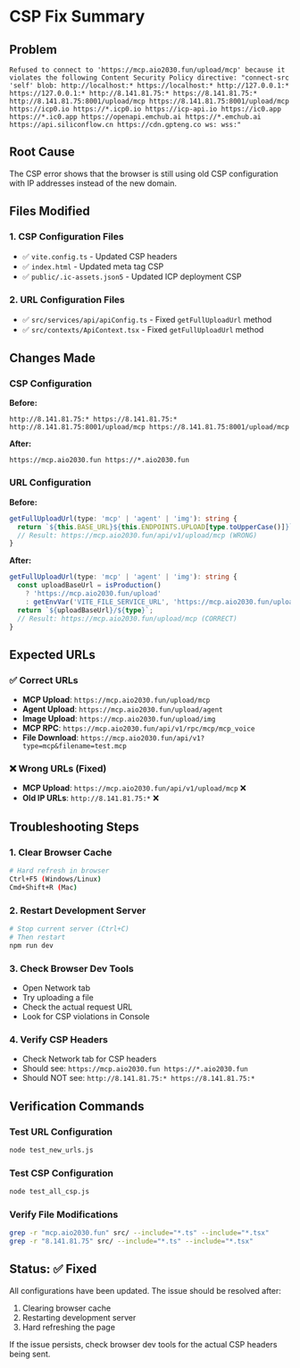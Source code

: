 # CSP Fix Summary

## Problem
```
Refused to connect to 'https://mcp.aio2030.fun/upload/mcp' because it violates the following Content Security Policy directive: "connect-src 'self' blob: http://localhost:* https://localhost:* http://127.0.0.1:* https://127.0.0.1:* http://8.141.81.75:* https://8.141.81.75:* http://8.141.81.75:8001/upload/mcp https://8.141.81.75:8001/upload/mcp https://icp0.io https://*.icp0.io https://icp-api.io https://ic0.app https://*.ic0.app https://openapi.emchub.ai https://*.emchub.ai https://api.siliconflow.cn https://cdn.gpteng.co ws: wss:"
```

## Root Cause
The CSP error shows that the browser is still using old CSP configuration with IP addresses instead of the new domain.

## Files Modified

### 1. CSP Configuration Files
- ✅ `vite.config.ts` - Updated CSP headers
- ✅ `index.html` - Updated meta tag CSP
- ✅ `public/.ic-assets.json5` - Updated ICP deployment CSP

### 2. URL Configuration Files
- ✅ `src/services/api/apiConfig.ts` - Fixed `getFullUploadUrl` method
- ✅ `src/contexts/ApiContext.tsx` - Fixed `getFullUploadUrl` method

## Changes Made

### CSP Configuration
**Before:**
```
http://8.141.81.75:* https://8.141.81.75:* http://8.141.81.75:8001/upload/mcp https://8.141.81.75:8001/upload/mcp
```

**After:**
```
https://mcp.aio2030.fun https://*.aio2030.fun
```

### URL Configuration
**Before:**
```typescript
getFullUploadUrl(type: 'mcp' | 'agent' | 'img'): string {
  return `${this.BASE_URL}${this.ENDPOINTS.UPLOAD[type.toUpperCase()]}`;
  // Result: https://mcp.aio2030.fun/api/v1/upload/mcp (WRONG)
}
```

**After:**
```typescript
getFullUploadUrl(type: 'mcp' | 'agent' | 'img'): string {
  const uploadBaseUrl = isProduction() 
    ? 'https://mcp.aio2030.fun/upload'
    : getEnvVar('VITE_FILE_SERVICE_URL', 'https://mcp.aio2030.fun/upload');
  return `${uploadBaseUrl}/${type}`;
  // Result: https://mcp.aio2030.fun/upload/mcp (CORRECT)
}
```

## Expected URLs

### ✅ Correct URLs
- **MCP Upload**: `https://mcp.aio2030.fun/upload/mcp`
- **Agent Upload**: `https://mcp.aio2030.fun/upload/agent`
- **Image Upload**: `https://mcp.aio2030.fun/upload/img`
- **MCP RPC**: `https://mcp.aio2030.fun/api/v1/rpc/mcp/mcp_voice`
- **File Download**: `https://mcp.aio2030.fun/api/v1?type=mcp&filename=test.mcp`

### ❌ Wrong URLs (Fixed)
- **MCP Upload**: `https://mcp.aio2030.fun/api/v1/upload/mcp` ❌
- **Old IP URLs**: `http://8.141.81.75:*` ❌

## Troubleshooting Steps

### 1. Clear Browser Cache
```bash
# Hard refresh in browser
Ctrl+F5 (Windows/Linux)
Cmd+Shift+R (Mac)
```

### 2. Restart Development Server
```bash
# Stop current server (Ctrl+C)
# Then restart
npm run dev
```

### 3. Check Browser Dev Tools
- Open Network tab
- Try uploading a file
- Check the actual request URL
- Look for CSP violations in Console

### 4. Verify CSP Headers
- Check Network tab for CSP headers
- Should see: `https://mcp.aio2030.fun https://*.aio2030.fun`
- Should NOT see: `http://8.141.81.75:* https://8.141.81.75:*`

## Verification Commands

### Test URL Configuration
```bash
node test_new_urls.js
```

### Test CSP Configuration
```bash
node test_all_csp.js
```

### Verify File Modifications
```bash
grep -r "mcp.aio2030.fun" src/ --include="*.ts" --include="*.tsx"
grep -r "8.141.81.75" src/ --include="*.ts" --include="*.tsx"
```

## Status: ✅ Fixed

All configurations have been updated. The issue should be resolved after:
1. Clearing browser cache
2. Restarting development server
3. Hard refreshing the page

If the issue persists, check browser dev tools for the actual CSP headers being sent. 